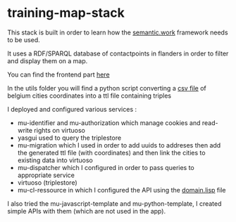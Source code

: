 # training-map-stack

This stack is built in order to learn how the [semantic.work](https://semantic.works/) framework needs to be used.

It uses a RDF/SPARQL database of contactpoints in flanders in order to filter and display them on a map.

You can find the frontend part [here](https://github.com/jsz4n/frontend-training-map)

In the utils folder you will find a python script converting a [csv file](https://github.com/spatie/belgian-cities-geocoded/) of belgium cities coordinates
into a ttl file containing triples



I deployed and configured various services :

- mu-identifier and mu-authorization which manage cookies and read-write rights on virtuoso
- yasgui used to query the triplestore
- mu-migration which I used in order to add uuids to addreses then add the generated ttl file (with coordinates) and then link the cities to existing data into virtuoso
- mu-dispatcher which I configured in order to pass queries to appropriate service
- virtuoso (triplestore)
- mu-cl-ressource in which I configured the API using the [domain.lisp](https://github.com/jsz4n/app-training-map/blob/main/config/resources/domain.lisp) file

I also tried the mu-javascript-template and mu-python-template, I created simple APIs with them (which are not used in the app).
